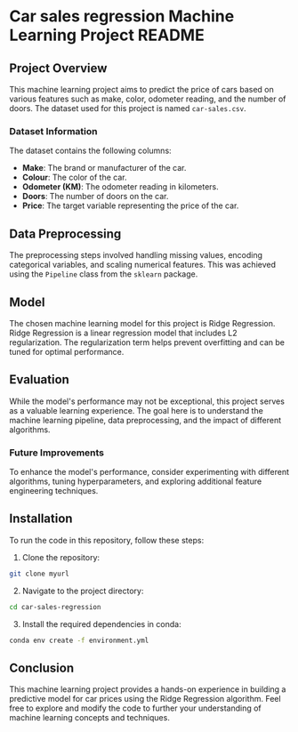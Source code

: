 # Car sales regression Machine Learning Project README

## Project Overview

This machine learning project aims to predict the price of cars based on various features such as make, color, odometer reading, and the number of doors. The dataset used for this project is named `car-sales.csv`.

### Dataset Information

The dataset contains the following columns:

- **Make**: The brand or manufacturer of the car.
- **Colour**: The color of the car.
- **Odometer (KM)**: The odometer reading in kilometers.
- **Doors**: The number of doors on the car.
- **Price**: The target variable representing the price of the car.

## Data Preprocessing

The preprocessing steps involved handling missing values, encoding categorical variables, and scaling numerical features. This was achieved using the `Pipeline` class from the `sklearn` package.

## Model

The chosen machine learning model for this project is Ridge Regression. Ridge Regression is a linear regression model that includes L2 regularization. The regularization term helps prevent overfitting and can be tuned for optimal performance.

## Evaluation

While the model's performance may not be exceptional, this project serves as a valuable learning experience. The goal here is to understand the machine learning pipeline, data preprocessing, and the impact of different algorithms.

### Future Improvements

To enhance the model's performance, consider experimenting with different algorithms, tuning hyperparameters, and exploring additional feature engineering techniques.

## Installation

To run the code in this repository, follow these steps:

1. Clone the repository:

```bash
git clone myurl
```

2. Navigate to the project directory:

```bash
cd car-sales-regression
```

3. Install the required dependencies in conda:

```bash
conda env create -f environment.yml
```

## Conclusion

This machine learning project provides a hands-on experience in building a predictive model for car prices using the Ridge Regression algorithm. Feel free to explore and modify the code to further your understanding of machine learning concepts and techniques.
